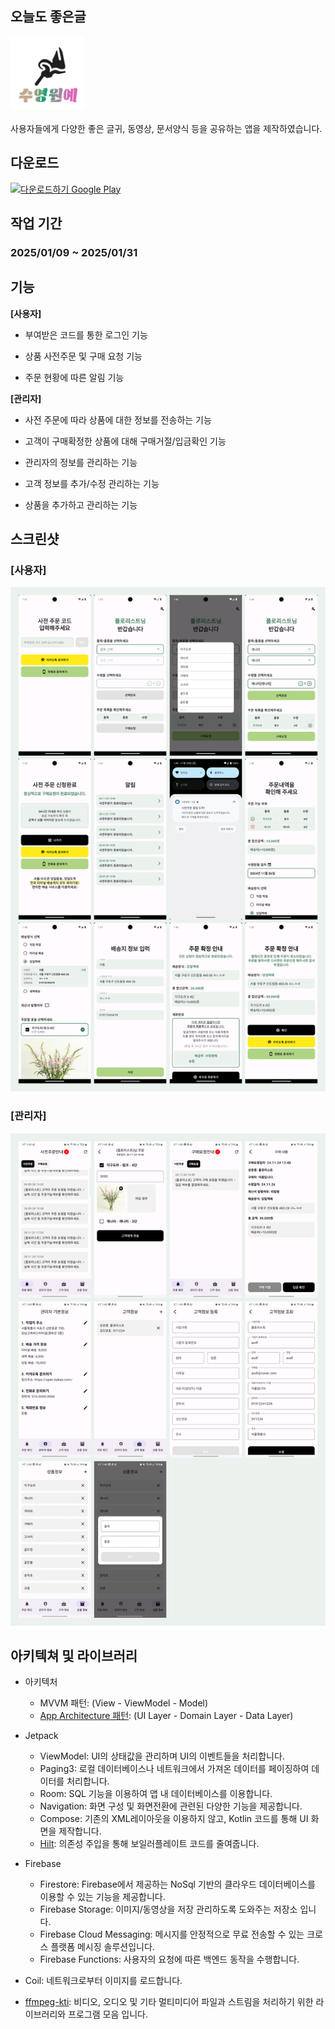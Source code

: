 ## 오늘도 좋은글
<img src='https://github.com/sghoregooteitehoo03/outsourcing/blob/main/Syflora/image/logo.jpg' height="120" />

사용자들에게 다양한 좋은 글귀, 동영상, 문서양식 등을 공유하는 앱을 제작하였습니다.

## 다운로드
<a href='https://play.google.com/store/apps/details?id=com.sg.sharearticle'><img alt='다운로드하기 Google Play' src='https://play.google.com/intl/en_us/badges/static/images/badges/ko_badge_web_generic.png' height="80"/></a>

## 작업 기간
### 2025/01/09 ~ 2025/01/31

## 기능
**[사용자]**
- 부여받은 코드를 통한 로그인 기능  

- 상품 사전주문 및 구매 요청 기능

- 주문 현황에 따른 알림 기능


**[관리자]**
- 사전 주문에 따라 상품에 대한 정보를 전송하는 기능

- 고객이 구매확정한 상품에 대해 구매거절/입금확인 기능

- 관리자의 정보를 관리하는 기능

- 고객 정보를 추가/수정 관리하는 기능

- 상품을 추가하고 관리하는 기능

## 스크린샷
### [사용자] ###
![스크린샷](https://github.com/sghoregooteitehoo03/outsourcing/blob/main/Syflora/image/screenshot_1.png)  


### [관리자] ###
![스크린샷](https://github.com/sghoregooteitehoo03/outsourcing/blob/main/Syflora/image/screenshot_2.png)


## 아키텍쳐 및 라이브러리
- 아키텍처
   - MVVM 패턴: (View - ViewModel - Model)
   - [App Architecture 패턴](https://developer.android.com/topic/architecture/intro): (UI Layer - Domain Layer - Data Layer)
     
- Jetpack
  - ViewModel: UI의 상태값을 관리하며 UI의 이벤트들을 처리합니다.
  - Paging3: 로컬 데이터베이스나 네트워크에서 가져온 데이터를 페이징하여 데이터를 처리합니다.
  - Room: SQL 기능을 이용하여 앱 내 데이터베이스를 이용합니다.
  - Navigation: 화면 구성 및 화면전환에 관련된 다양한 기능을 제공합니다.
  - Compose: 기존의 XML레이아웃을 이용하지 않고, Kotlin 코드를 통해 UI 화면을 제작합니다.
  - [Hilt](https://dagger.dev/hilt/): 의존성 주입을 통해 보일러플레이트 코드를 줄여줍니다.

- Firebase
  - Firestore: Firebase에서 제공하는 NoSql 기반의 클라우드 데이터베이스를 이용할 수 있는 기능을 제공합니다.
  - Firebase Storage: 이미지/동영상을 저장 관리하도록 도와주는 저장소 입니다.
  - Firebase Cloud Messaging: 메시지를 안정적으로 무료 전송할 수 있는 크로스 플랫폼 메시징 솔루션입니다.
  - Firebase Functions: 사용자의 요청에 따른 백엔드 동작을 수행합니다.

- Coil: 네트워크로부터 이미지를 로드합니다.

- [ffmpeg-kti](https://github.com/arthenica/ffmpeg-kit): 비디오, 오디오 및 기타 멀티미디어 파일과 스트림을 처리하기 위한 라이브러리와 프로그램 모음 입니다.
